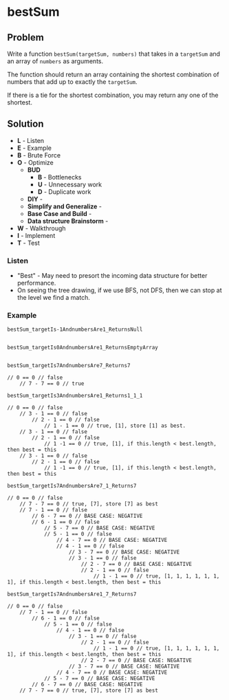 # bestSum

## Problem

Write a function `bestSum(targetSum, numbers)` that takes in a `targetSum` and an array of `numbers` as arguments.

The function should return an array containing the shortest combination of numbers that add up to exactly the `targetSum`.

If there is a tie for the shortest combination, you may return any one of the shortest. 

## Solution

- **L** - Listen
- **E** - Example
- **B** - Brute Force
- **O** - Optimize
    - **BUD** 
        - **B** - Bottlenecks
        - **U** - Unnecessary work
        - **D** - Duplicate work
    - **DIY** - 
    - **Simplify and Generalize** - 
    - **Base Case and Build** - 
    - **Data structure Brainstorm** - 
- **W** - Walkthrough
- **I** - Implement
- **T** - Test

### Listen

- "Best" - May need to presort the incoming data structure for better performance.  
- On seeing the tree drawing, if we use BFS, not DFS, then we can stop at the level we find a match. 

### Example

`bestSum_targetIs-1AndnumbersAre1_ReturnsNull`
```
```

`bestSum_targetIs0AndnumbersAre1_ReturnsEmptyArray`
```
```

`bestSum_targetIs7AndnumbersAre7_Returns7`
```
// 0 == 0 // false
    // 7 - 7 == 0 // true 
```

`bestSum_targetIs3AndnumbersAre1_Returns1_1_1`
```
// 0 == 0 // false
    // 3 - 1 == 0 // false
        // 2 - 1 == 0 // false
            // 1 - 1 == 0 // true, [1], store [1] as best.  
    // 3 - 1 == 0 // false
        // 2 - 1 == 0 // false
            // 1 -1 == 0 // true, [1], if this.length < best.length, then best = this 
    // 3 - 1 == 0 // false
        // 2 - 1 == 0 // false
            // 1 -1 == 0 // true, [1], if this.length < best.length, then best = this 
```

`bestSum_targetIs7AndnumbersAre7_1_Returns7`
```
// 0 == 0 // false
    // 7 - 7 == 0 // true, [7], store [7] as best
    // 7 - 1 == 0 // false
        // 6 - 7 == 0 // BASE CASE: NEGATIVE 
        // 6 - 1 == 0 // false
            // 5 - 7 == 0 // BASE CASE: NEGATIVE
            // 5 - 1 == 0 // false
                // 4 - 7 == 0 // BASE CASE: NEGATIVE
                // 4 - 1 == 0 // false
                    // 3 - 7 == 0 // BASE CASE: NEGATIVE
                    // 3 - 1 == 0 // false
                        // 2 - 7 == 0 // BASE CASE: NEGATIVE
                        // 2 - 1 == 0 // false
                            // 1 - 1 == 0 // true, [1, 1, 1, 1, 1, 1, 1], if this.length < best.length, then best = this
```

`bestSum_targetIs7AndnumbersAre1_7_Returns7`
```
// 0 == 0 // false
    // 7 - 1 == 0 // false
        // 6 - 1 == 0 // false
            // 5 - 1 == 0 // false
                // 4 - 1 == 0 // false
                    // 3 - 1 == 0 // false
                        // 2 - 1 == 0 // false
                            // 1 - 1 == 0 // true, [1, 1, 1, 1, 1, 1, 1], if this.length < best.length, then best = this
                        // 2 - 7 == 0 // BASE CASE: NEGATIVE
                    // 3 - 7 == 0 // BASE CASE: NEGATIVE
                // 4 - 7 == 0 // BASE CASE: NEGATIVE
            // 5 - 7 == 0 // BASE CASE: NEGATIVE
        // 6 - 7 == 0 // BASE CASE: NEGATIVE 
    // 7 - 7 == 0 // true, [7], store [7] as best
```





